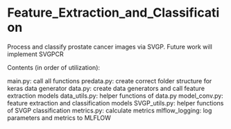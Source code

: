 # Feature_Extraction_and_Classification
Process and classify prostate cancer images via SVGP. Future work will implement SVGPCR

Contents (in order of utilization): 

main.py: call all functions
predata.py: create correct folder structure for keras data generator 
data.py: create data generators and call feature extraction models 
data_utils.py: helper functions of data.py
model_conv.py: feature extraction and classification models 
SVGP_utils.py: helper functions of SVGP classification
metrics.py: calculate metrics 
mlflow_logging: log parameters and metrics to MLFLOW 


